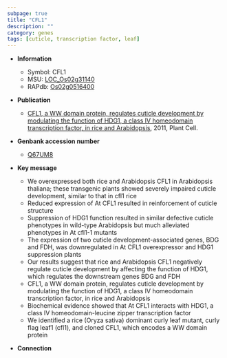 ```yaml
---
subpage: true
title: "CFL1"
description: ""
category: genes
tags: [cuticle, transcription factor, leaf]
---
```


* **Information**  
    + Symbol: CFL1  
    + MSU: [LOC_Os02g31140](http://rice.plantbiology.msu.edu/cgi-bin/ORF_infopage.cgi?orf=LOC_Os02g31140)  
    + RAPdb: [Os02g0516400](http://rapdb.dna.affrc.go.jp/viewer/gbrowse_details/irgsp1?name=Os02g0516400)  

* **Publication**  
    + [CFL1, a WW domain protein, regulates cuticle development by modulating the function of HDG1, a class IV homeodomain transcription factor, in rice and Arabidopsis](http://www.ncbi.nlm.nih.gov/pubmed?term=CFL1,+a+WW+domain+protein,+regulates+cuticle+development+by+modulating+the+function+of+HDG1,+a+class+IV+homeodomain+transcription+factor,+in+rice+and+Arabidopsis%5BTitle%5D), 2011, Plant Cell.

* **Genbank accession number**  
    + [Q67UM8](http://www.ncbi.nlm.nih.gov/nuccore/Q67UM8)

* **Key message**  
    + We overexpressed both rice and Arabidopsis CFL1 in Arabidopsis thaliana; these transgenic plants showed severely impaired cuticle development, similar to that in cfl1 rice
    + Reduced expression of At CFL1 resulted in reinforcement of cuticle structure
    + Suppression of HDG1 function resulted in similar defective cuticle phenotypes in wild-type Arabidopsis but much alleviated phenotypes in At cfl1-1 mutants
    + The expression of two cuticle development-associated genes, BDG and FDH, was downregulated in At CFL1 overexpressor and HDG1 suppression plants
    + Our results suggest that rice and Arabidopsis CFL1 negatively regulate cuticle development by affecting the function of HDG1, which regulates the downstream genes BDG and FDH
    + CFL1, a WW domain protein, regulates cuticle development by modulating the function of HDG1, a class IV homeodomain transcription factor, in rice and Arabidopsis
    + Biochemical evidence showed that At CFL1 interacts with HDG1, a class IV homeodomain-leucine zipper transcription factor
    + We identified a rice (Oryza sativa) dominant curly leaf mutant, curly flag leaf1 (cfl1), and cloned CFL1, which encodes a WW domain protein

* **Connection**  



